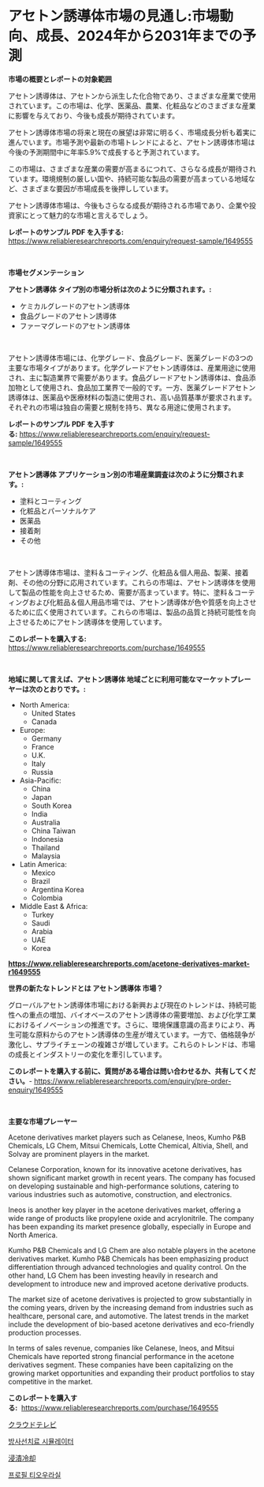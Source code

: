 <p><h1>アセトン誘導体市場の見通し:市場動向、成長、2024年から2031年までの予測</h1></p><p><strong>市場の概要とレポートの対象範囲</strong></p>
<p><p>アセトン誘導体は、アセトンから派生した化合物であり、さまざまな産業で使用されています。この市場は、化学、医薬品、農業、化粧品などのさまざまな産業に影響を与えており、今後も成長が期待されています。</p><p>アセトン誘導体市場の将来と現在の展望は非常に明るく、市場成長分析も着実に進んでいます。市場予測や最新の市場トレンドによると、アセトン誘導体市場は今後の予測期間中に年率5.9%で成長すると予測されています。</p><p>この市場は、さまざまな産業の需要が高まるにつれて、さらなる成長が期待されています。環境規制の厳しい国や、持続可能な製品の需要が高まっている地域など、さまざまな要因が市場成長を後押ししています。</p><p>アセトン誘導体市場は、今後もさらなる成長が期待される市場であり、企業や投資家にとって魅力的な市場と言えるでしょう。</p></p>
<p><strong>レポートのサンプル PDF を入手する:</strong> <a href="https://www.reliableresearchreports.com/enquiry/request-sample/1649555">https://www.reliableresearchreports.com/enquiry/request-sample/1649555</a></p>
<p>&nbsp;</p>
<p><strong>市場セグメンテーション</strong></p>
<p><strong>アセトン誘導体 タイプ別の市場分析は次のように分類されます。:</strong></p>
<p><ul><li>ケミカルグレードのアセトン誘導体</li><li>食品グレードのアセトン誘導体</li><li>ファーマグレードのアセトン誘導体</li></ul></p>
<p>&nbsp;</p>
<p><p>アセトン誘導体市場には、化学グレード、食品グレード、医薬グレードの3つの主要な市場タイプがあります。化学グレードアセトン誘導体は、産業用途に使用され、主に製造業界で需要があります。食品グレードアセトン誘導体は、食品添加物として使用され、食品加工業界で一般的です。一方、医薬グレードアセトン誘導体は、医薬品や医療材料の製造に使用され、高い品質基準が要求されます。それぞれの市場は独自の需要と規制を持ち、異なる用途に使用されます。</p></p>
<p><strong>レポートのサンプル PDF を入手する:</strong>&nbsp;<a href="https://www.reliableresearchreports.com/enquiry/request-sample/1649555">https://www.reliableresearchreports.com/enquiry/request-sample/1649555</a></p>
<p>&nbsp;</p>
<p><strong> アセトン誘導体 アプリケーション別の市場産業調査は次のように分類されます。:</strong></p>
<p><ul><li>塗料とコーティング</li><li>化粧品とパーソナルケア</li><li>医薬品</li><li>接着剤</li><li>その他</li></ul></p>
<p>&nbsp;</p>
<p><p>アセトン誘導体市場は、塗料＆コーティング、化粧品＆個人用品、製薬、接着剤、その他の分野に応用されています。これらの市場は、アセトン誘導体を使用して製品の性能を向上させるため、需要が高まっています。特に、塗料＆コーティングおよび化粧品＆個人用品市場では、アセトン誘導体が色や質感を向上させるために広く使用されています。これらの市場は、製品の品質と持続可能性を向上させるためにアセトン誘導体を使用しています。</p></p>
<p><strong>このレポートを購入する:</strong>&nbsp; <a href="https://www.reliableresearchreports.com/purchase/1649555">https://www.reliableresearchreports.com/purchase/1649555</a></p>
<p>&nbsp;</p>
<p><strong>地域に関して言えば、アセトン誘導体 地域ごとに利用可能なマーケットプレーヤーは次のとおりです。:</strong></p>
<p><ul>
    <li>
        North America:
        <ul>
            <li>United States</li>
            <li>Canada</li>
        </ul>
    </li>
    <li>
        Europe:
        <ul>
            <li>Germany</li>
            <li>France</li>
            <li>U.K.</li>
            <li>Italy</li>
            <li>Russia</li>
        </ul>
    </li>
    <li>
        Asia-Pacific:
        <ul>
            <li>China</li>
            <li>Japan</li>
            <li>South Korea</li>
            <li>India</li>
            <li>Australia</li>
            <li>China Taiwan</li>
            <li>Indonesia</li>
            <li>Thailand</li>
            <li>Malaysia</li>
        </ul>
    </li>
    <li>
        Latin America:
        <ul>
            <li>Mexico</li>
            <li>Brazil</li>
            <li>Argentina Korea</li>
            <li>Colombia</li>
        </ul>
    </li>
    <li>
        Middle East & Africa:
        <ul>
            <li>Turkey</li>
            <li>Saudi</li>
            <li>Arabia</li>
            <li>UAE</li>
            <li>Korea</li>
        </ul>
    </li>
    </ul></p>
<p><strong><a href="https://www.reliableresearchreports.com/acetone-derivatives-market-r1649555">https://www.reliableresearchreports.com/acetone-derivatives-market-r1649555</a></strong>&nbsp;</p>
<p><strong>世界の新たなトレンドとは アセトン誘導体 市場？</strong></p>
<p><p>グローバルアセトン誘導体市場における新興および現在のトレンドは、持続可能性への重点の増加、バイオベースのアセトン誘導体の需要増加、および化学工業におけるイノベーションの推進です。さらに、環境保護意識の高まりにより、再生可能な原料からのアセトン誘導体の生産が増えています。一方で、価格競争が激化し、サプライチェーンの複雑さが増しています。これらのトレンドは、市場の成長とインダストリーの変化を牽引しています。</p></p>
<p><strong>このレポートを購入する前に、質問がある場合は問い合わせるか、共有してください。</strong>- <a href="https://www.reliableresearchreports.com/enquiry/pre-order-enquiry/1649555">https://www.reliableresearchreports.com/enquiry/pre-order-enquiry/1649555</a></p>
<p>&nbsp;</p>
<p><strong>主要な市場プレーヤー</strong></p>
<p><p>Acetone derivatives market players such as Celanese, Ineos, Kumho P&B Chemicals, LG Chem, Mitsui Chemicals, Lotte Chemical, Altivia, Shell, and Solvay are prominent players in the market. </p><p>Celanese Corporation, known for its innovative acetone derivatives, has shown significant market growth in recent years. The company has focused on developing sustainable and high-performance solutions, catering to various industries such as automotive, construction, and electronics.</p><p>Ineos is another key player in the acetone derivatives market, offering a wide range of products like propylene oxide and acrylonitrile. The company has been expanding its market presence globally, especially in Europe and North America.</p><p>Kumho P&B Chemicals and LG Chem are also notable players in the acetone derivatives market. Kumho P&B Chemicals has been emphasizing product differentiation through advanced technologies and quality control. On the other hand, LG Chem has been investing heavily in research and development to introduce new and improved acetone derivative products.</p><p>The market size of acetone derivatives is projected to grow substantially in the coming years, driven by the increasing demand from industries such as healthcare, personal care, and automotive. The latest trends in the market include the development of bio-based acetone derivatives and eco-friendly production processes.</p><p>In terms of sales revenue, companies like Celanese, Ineos, and Mitsui Chemicals have reported strong financial performance in the acetone derivatives segment. These companies have been capitalizing on the growing market opportunities and expanding their product portfolios to stay competitive in the market.</p></p>
<p><strong>このレポートを購入する:</strong>&nbsp;&nbsp;<a href="https://www.reliableresearchreports.com/purchase/1649555">https://www.reliableresearchreports.com/purchase/1649555</a></p>
<p><p><a href="https://medium.com/@s.guest01/%E3%82%AF%E3%83%A9%E3%82%A6%E3%83%89tv%E5%B8%82%E5%A0%B4%E8%A6%8F%E6%A8%A1-%E5%B8%82%E5%A0%B4%E5%B1%95%E6%9C%9B%E3%81%A8%E5%B8%82%E5%A0%B4%E4%BA%88%E6%B8%AC-2024%E5%B9%B4-2031%E5%B9%B4-cda0e1c44e87">クラウドテレビ</a></p><p><a href="https://medium.com/@autumnberge/%EB%B0%A9%EC%82%AC%EC%84%A0-%EC%B9%98%EB%A3%8C-%EC%8B%9C%EB%AE%AC%EB%A0%88%EC%9D%B4%ED%84%B0-%EC%8B%9C%EC%9E%A5-%EB%B6%84%EC%84%9D-cagr-%EC%8B%9C%EC%9E%A5-%EC%84%B8%EB%B6%84%ED%99%94-%EB%B0%8F-%EA%B8%80%EB%A1%9C%EB%B2%8C-%EC%82%B0%EC%97%85-%EA%B0%9C%EC%9A%94-3b5c2c3322c0">방사선치료 시뮬레이터</a></p><p><a href="https://medium.com/@stevencornish04/%E6%9C%9F%E9%96%932024%E5%B9%B4%E3%81%8B%E3%82%892031%E5%B9%B4%E3%81%AE%E3%81%9F%E3%82%81%E3%81%AB%E4%BA%88%E6%B8%AC%E3%81%95%E3%82%8C%E3%82%8Bimmersoin-cooling%E5%B8%82%E5%A0%B4%E3%81%AE%E5%8B%95%E5%90%91%E3%81%A8%E5%B8%82%E5%A0%B4%E5%88%86%E6%9E%90-4a9d2ee9185d">浸漬冷却</a></p><p><a href="https://medium.com/@conormarvin1936/%ED%94%84%EB%A1%9C%ED%95%84-%ED%8B%B0%EC%9A%B0%EB%9D%BC%EC%8B%A4-%EC%8B%9C%EC%9E%A5-%EB%8F%99%ED%96%A5-%EB%B0%8F-%EC%84%B1%EC%9E%A5%EC%97%90-%EB%8C%80%ED%95%9C-%ED%86%B5%EC%B0%B0-2024%EB%85%84%EB%B6%80%ED%84%B0-2031%EB%85%84%EA%B9%8C%EC%A7%80-%EC%98%88%EC%B8%A1%EB%90%9C-%EC%8B%9C%EC%9E%A5-%EB%8F%99%ED%96%A5-2fb3b13a8d6a">프로필 티오우라실</a></p></p>